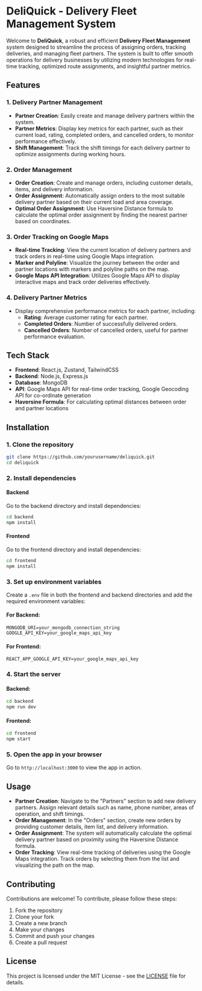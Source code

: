 # DeliQuick - Delivery Fleet Management System

Welcome to **DeliQuick**, a robust and efficient **Delivery Fleet Management** system designed to streamline the process of assigning orders, tracking deliveries, and managing fleet partners. The system is built to offer smooth operations for delivery businesses by utilizing modern technologies for real-time tracking, optimized route assignments, and insightful partner metrics.

## Features

### 1. **Delivery Partner Management**
- **Partner Creation**: Easily create and manage delivery partners within the system.
- **Partner Metrics**: Display key metrics for each partner, such as their current load, rating, completed orders, and cancelled orders, to monitor performance effectively.
- **Shift Management**: Track the shift timings for each delivery partner to optimize assignments during working hours.

### 2. **Order Management**
- **Order Creation**: Create and manage orders, including customer details, items, and delivery information.
- **Order Assignment**: Automatically assign orders to the most suitable delivery partner based on their current load and area coverage.
- **Optimal Order Assignment**: Use Haversine Distance formula to calculate the optimal order assignment by finding the nearest partner based on coordinates.

### 3. **Order Tracking on Google Maps**
- **Real-time Tracking**: View the current location of delivery partners and track orders in real-time using Google Maps integration.
- **Marker and Polyline**: Visualize the journey between the order and partner locations with markers and polyline paths on the map.
- **Google Maps API Integration**: Utilizes Google Maps API to display interactive maps and track order deliveries effectively.

### 4. **Delivery Partner Metrics**
- Display comprehensive performance metrics for each partner, including:
  - **Rating**: Average customer rating for each partner.
  - **Completed Orders**: Number of successfully delivered orders.
  - **Cancelled Orders**: Number of cancelled orders, useful for partner performance evaluation.

## Tech Stack
- **Frontend**: React.js, Zustand, TailwindCSS 
- **Backend**: Node.js, Express.js
- **Database**: MongoDB 
- **API**: Google Maps API for real-time order tracking, Google Geocoding API for co-ordinate generation 
- **Haversine Formula**: For calculating optimal distances between order and partner locations

## Installation

### 1. Clone the repository
```bash
git clone https://github.com/yourusername/deliquick.git
cd deliquick
```

### 2. Install dependencies

#### Backend
Go to the backend directory and install dependencies:
```bash
cd backend
npm install
```

#### Frontend
Go to the frontend directory and install dependencies:
```bash
cd frontend
npm install
```

### 3. Set up environment variables

Create a `.env` file in both the frontend and backend directories and add the required environment variables:

#### For Backend:
```env
MONGODB_URI=your_mongodb_connection_string
GOOGLE_API_KEY=your_google_maps_api_key
```

#### For Frontend:
```env
REACT_APP_GOOGLE_API_KEY=your_google_maps_api_key
```

### 4. Start the server

#### Backend:
```bash
cd backend
npm run dev
```

#### Frontend:
```bash
cd frontend
npm start
```

### 5. Open the app in your browser
Go to `http://localhost:3000` to view the app in action.

## Usage

- **Partner Creation**: Navigate to the "Partners" section to add new delivery partners. Assign relevant details such as name, phone number, areas of operation, and shift timings.
- **Order Management**: In the "Orders" section, create new orders by providing customer details, item list, and delivery information.
- **Order Assignment**: The system will automatically calculate the optimal delivery partner based on proximity using the Haversine Distance formula.
- **Order Tracking**: View real-time tracking of deliveries using the Google Maps integration. Track orders by selecting them from the list and visualizing the path on the map.

## Contributing

Contributions are welcome! To contribute, please follow these steps:

1. Fork the repository
2. Clone your fork
3. Create a new branch
4. Make your changes
5. Commit and push your changes
6. Create a pull request

## License

This project is licensed under the MIT License - see the [LICENSE](LICENSE) file for details.

